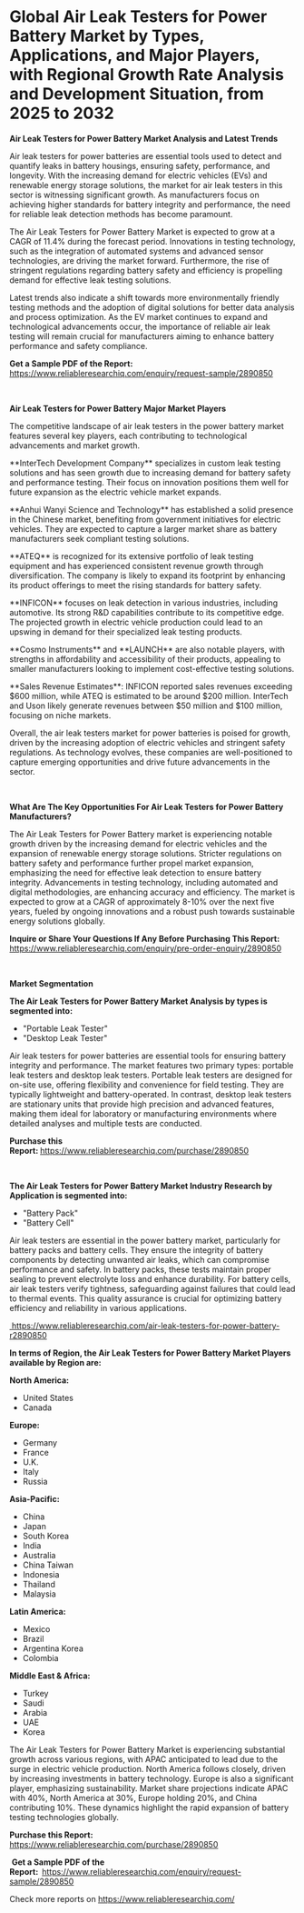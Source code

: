 <p><h1>Global Air Leak Testers for Power Battery Market by Types, Applications, and Major Players, with Regional Growth Rate Analysis and Development Situation, from 2025 to 2032</h1></p><p><strong>Air Leak Testers for Power Battery Market Analysis and Latest Trends</strong></p>
<p><p>Air leak testers for power batteries are essential tools used to detect and quantify leaks in battery housings, ensuring safety, performance, and longevity. With the increasing demand for electric vehicles (EVs) and renewable energy storage solutions, the market for air leak testers in this sector is witnessing significant growth. As manufacturers focus on achieving higher standards for battery integrity and performance, the need for reliable leak detection methods has become paramount.</p><p>The Air Leak Testers for Power Battery Market is expected to grow at a CAGR of 11.4% during the forecast period. Innovations in testing technology, such as the integration of automated systems and advanced sensor technologies, are driving the market forward. Furthermore, the rise of stringent regulations regarding battery safety and efficiency is propelling demand for effective leak testing solutions. </p><p>Latest trends also indicate a shift towards more environmentally friendly testing methods and the adoption of digital solutions for better data analysis and process optimization. As the EV market continues to expand and technological advancements occur, the importance of reliable air leak testing will remain crucial for manufacturers aiming to enhance battery performance and safety compliance.</p></p>
<p><strong>Get a Sample PDF of the Report:&nbsp;</strong> <a href="https://www.reliableresearchiq.com/enquiry/request-sample/2890850?utm_campaign=2042&utm_medium=2&utm_source=Github&utm_content=ia&utm_term=14032025&utm_id=air-leak-testers-for-power-battery">https://www.reliableresearchiq.com/enquiry/request-sample/2890850</a></p>
<p>&nbsp;</p>
<p><strong>Air Leak Testers for Power Battery Major Market Players</strong></p>
<p><p>The competitive landscape of air leak testers in the power battery market features several key players, each contributing to technological advancements and market growth. </p><p>**InterTech Development Company** specializes in custom leak testing solutions and has seen growth due to increasing demand for battery safety and performance testing. Their focus on innovation positions them well for future expansion as the electric vehicle market expands.</p><p>**Anhui Wanyi Science and Technology** has established a solid presence in the Chinese market, benefiting from government initiatives for electric vehicles. They are expected to capture a larger market share as battery manufacturers seek compliant testing solutions.</p><p>**ATEQ** is recognized for its extensive portfolio of leak testing equipment and has experienced consistent revenue growth through diversification. The company is likely to expand its footprint by enhancing its product offerings to meet the rising standards for battery safety.</p><p>**INFICON** focuses on leak detection in various industries, including automotive. Its strong R&D capabilities contribute to its competitive edge. The projected growth in electric vehicle production could lead to an upswing in demand for their specialized leak testing products.</p><p>**Cosmo Instruments** and **LAUNCH** are also notable players, with strengths in affordability and accessibility of their products, appealing to smaller manufacturers looking to implement cost-effective testing solutions.</p><p>**Sales Revenue Estimates**: INFICON reported sales revenues exceeding $600 million, while ATEQ is estimated to be around $200 million. InterTech and Uson likely generate revenues between $50 million and $100 million, focusing on niche markets.</p><p>Overall, the air leak testers market for power batteries is poised for growth, driven by the increasing adoption of electric vehicles and stringent safety regulations. As technology evolves, these companies are well-positioned to capture emerging opportunities and drive future advancements in the sector.</p></p>
<p>&nbsp;</p>
<p><strong>What Are The Key Opportunities For Air Leak Testers for Power Battery Manufacturers?</strong></p>
<p><p>The Air Leak Testers for Power Battery market is experiencing notable growth driven by the increasing demand for electric vehicles and the expansion of renewable energy storage solutions. Stricter regulations on battery safety and performance further propel market expansion, emphasizing the need for effective leak detection to ensure battery integrity. Advancements in testing technology, including automated and digital methodologies, are enhancing accuracy and efficiency. The market is expected to grow at a CAGR of approximately 8-10% over the next five years, fueled by ongoing innovations and a robust push towards sustainable energy solutions globally.</p></p>
<p><strong>Inquire or Share Your Questions If Any Before Purchasing This Report:</strong> <a href="https://www.reliableresearchiq.com/enquiry/pre-order-enquiry/2890850?utm_campaign=2042&utm_medium=2&utm_source=Github&utm_content=ia&utm_term=14032025&utm_id=air-leak-testers-for-power-battery">https://www.reliableresearchiq.com/enquiry/pre-order-enquiry/2890850</a></p>
<p>&nbsp;</p>
<p><strong>Market Segmentation</strong></p>
<p><strong>The Air Leak Testers for Power Battery Market Analysis by types is segmented into:</strong></p>
<p><ul><li>"Portable Leak Tester"</li><li>"Desktop Leak Tester"</li></ul></p>
<p><p>Air leak testers for power batteries are essential tools for ensuring battery integrity and performance. The market features two primary types: portable leak testers and desktop leak testers. Portable leak testers are designed for on-site use, offering flexibility and convenience for field testing. They are typically lightweight and battery-operated. In contrast, desktop leak testers are stationary units that provide high precision and advanced features, making them ideal for laboratory or manufacturing environments where detailed analyses and multiple tests are conducted.</p></p>
<p><strong>Purchase this Report:&nbsp;</strong><a href="https://www.reliableresearchiq.com/purchase/2890850?utm_campaign=2042&utm_medium=2&utm_source=Github&utm_content=ia&utm_term=14032025&utm_id=air-leak-testers-for-power-battery">https://www.reliableresearchiq.com/purchase/2890850</a></p>
<p>&nbsp;</p>
<p><strong>The Air Leak Testers for Power Battery Market Industry Research by Application is segmented into:</strong></p>
<p><ul><li>"Battery Pack"</li><li>"Battery Cell"</li></ul></p>
<p><p>Air leak testers are essential in the power battery market, particularly for battery packs and battery cells. They ensure the integrity of battery components by detecting unwanted air leaks, which can compromise performance and safety. In battery packs, these tests maintain proper sealing to prevent electrolyte loss and enhance durability. For battery cells, air leak testers verify tightness, safeguarding against failures that could lead to thermal events. This quality assurance is crucial for optimizing battery efficiency and reliability in various applications.</p></p>
<p><a href="https://www.reliableresearchiq.com/air-leak-testers-for-power-battery-r2890850?utm_campaign=2042&utm_medium=2&utm_source=Github&utm_content=ia&utm_term=14032025&utm_id=air-leak-testers-for-power-battery">&nbsp;https://www.reliableresearchiq.com/air-leak-testers-for-power-battery-r2890850</a></p>
<p><strong>In terms of Region, the Air Leak Testers for Power Battery Market Players available by Region are:</strong></p>
<p>
    <p> <strong> North America: </strong>
        <ul>
            <li>United States</li>
            <li>Canada</li>
        </ul>
        </p> 
    <p> <strong> Europe: </strong>
        <ul>
            <li>Germany</li>
            <li>France</li>
            <li>U.K.</li>
            <li>Italy</li>
            <li>Russia</li>
        </ul>
        </p> 
    <p> <strong> Asia-Pacific: </strong>
        <ul>
            <li>China</li>
            <li>Japan</li>
            <li>South Korea</li>
            <li>India</li>
            <li>Australia</li>
            <li>China Taiwan</li>
            <li>Indonesia</li>
            <li>Thailand</li>
            <li>Malaysia</li>
        </ul>
        </p> 
    <p> <strong> Latin America: </strong>
        <ul>
            <li>Mexico</li>
            <li>Brazil</li>
            <li>Argentina Korea</li>
            <li>Colombia</li>
        </ul>
        </p> 
    <p> <strong> Middle East & Africa: </strong>
        <ul>
            <li>Turkey</li>
            <li>Saudi</li>
            <li>Arabia</li>
            <li>UAE</li>
            <li>Korea</li>
        </ul>
    </p>
    </p>
<p><p>The Air Leak Testers for Power Battery Market is experiencing substantial growth across various regions, with APAC anticipated to lead due to the surge in electric vehicle production. North America follows closely, driven by increasing investments in battery technology. Europe is also a significant player, emphasizing sustainability. Market share projections indicate APAC with 40%, North America at 30%, Europe holding 20%, and China contributing 10%. These dynamics highlight the rapid expansion of battery testing technologies globally.</p></p>
<p><strong>Purchase this Report: </strong><a href="https://www.reliableresearchiq.com/purchase/2890850?utm_campaign=2042&utm_medium=2&utm_source=Github&utm_content=ia&utm_term=14032025&utm_id=air-leak-testers-for-power-battery">https://www.reliableresearchiq.com/purchase/2890850</a></p>
<p>&nbsp;<strong>Get a Sample PDF of the Report:&nbsp;&nbsp;</strong><a href="https://www.reliableresearchiq.com/enquiry/request-sample/2890850?utm_campaign=2042&utm_medium=2&utm_source=Github&utm_content=ia&utm_term=14032025&utm_id=air-leak-testers-for-power-battery">https://www.reliableresearchiq.com/enquiry/request-sample/2890850</a></p>
<p><strong></strong></p>
<p>Check more reports on <a href="https://www.reliableresearchiq.com/?utm_campaign=2042&utm_medium=2&utm_source=Github&utm_content=ia&utm_term=14032025&utm_id=air-leak-testers-for-power-battery">https://www.reliableresearchiq.com/</a></p>